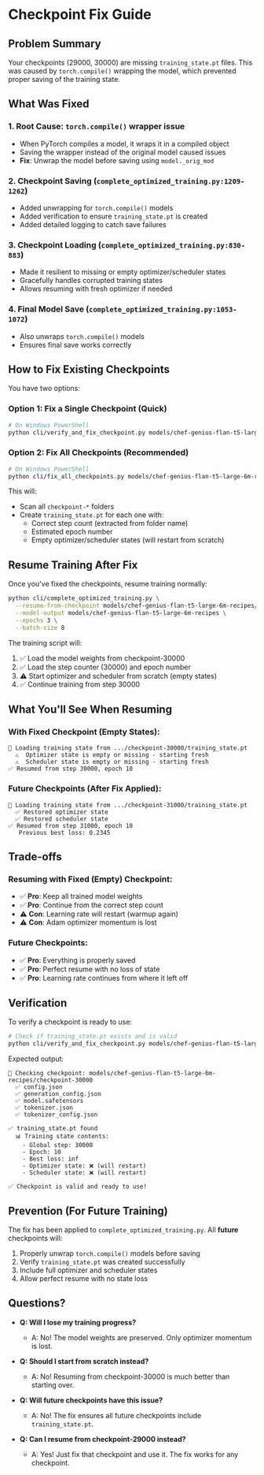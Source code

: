 # Checkpoint Fix Guide

## Problem Summary

Your checkpoints (29000, 30000) are missing `training_state.pt` files. This was caused by `torch.compile()` wrapping the model, which prevented proper saving of the training state.

## What Was Fixed

### 1. **Root Cause**: `torch.compile()` wrapper issue
   - When PyTorch compiles a model, it wraps it in a compiled object
   - Saving the wrapper instead of the original model caused issues
   - **Fix**: Unwrap the model before saving using `model._orig_mod`

### 2. **Checkpoint Saving** (`complete_optimized_training.py:1209-1262`)
   - Added unwrapping for `torch.compile()` models
   - Added verification to ensure `training_state.pt` is created
   - Added detailed logging to catch save failures

### 3. **Checkpoint Loading** (`complete_optimized_training.py:830-883`)
   - Made it resilient to missing or empty optimizer/scheduler states
   - Gracefully handles corrupted training states
   - Allows resuming with fresh optimizer if needed

### 4. **Final Model Save** (`complete_optimized_training.py:1053-1072`)
   - Also unwraps `torch.compile()` models
   - Ensures final save works correctly

## How to Fix Existing Checkpoints

You have two options:

### Option 1: Fix a Single Checkpoint (Quick)

```bash
# On Windows PowerShell
python cli/verify_and_fix_checkpoint.py models/chef-genius-flan-t5-large-6m-recipes/checkpoint-30000 --fix
```

### Option 2: Fix All Checkpoints (Recommended)

```bash
# On Windows PowerShell
python cli/fix_all_checkpoints.py models/chef-genius-flan-t5-large-6m-recipes
```

This will:
- Scan all `checkpoint-*` folders
- Create `training_state.pt` for each one with:
  - Correct step count (extracted from folder name)
  - Estimated epoch number
  - Empty optimizer/scheduler states (will restart from scratch)

## Resume Training After Fix

Once you've fixed the checkpoints, resume training normally:

```bash
python cli/complete_optimized_training.py \
  --resume-from-checkpoint models/chef-genius-flan-t5-large-6m-recipes/checkpoint-30000 \
  --model-output models/chef-genius-flan-t5-large-6m-recipes \
  --epochs 3 \
  --batch-size 8
```

The training script will:
1. ✅ Load the model weights from checkpoint-30000
2. ✅ Load the step counter (30000) and epoch number
3. ⚠️  Start optimizer and scheduler from scratch (empty states)
4. ✅ Continue training from step 30000

## What You'll See When Resuming

### With Fixed Checkpoint (Empty States):
```
📂 Loading training state from .../checkpoint-30000/training_state.pt
  ⚠️  Optimizer state is empty or missing - starting fresh
  ⚠️  Scheduler state is empty or missing - starting fresh
✅ Resumed from step 30000, epoch 10
```

### Future Checkpoints (After Fix Applied):
```
📂 Loading training state from .../checkpoint-31000/training_state.pt
  ✅ Restored optimizer state
  ✅ Restored scheduler state
✅ Resumed from step 31000, epoch 10
   Previous best loss: 0.2345
```

## Trade-offs

### Resuming with Fixed (Empty) Checkpoint:
- ✅ **Pro**: Keep all trained model weights
- ✅ **Pro**: Continue from the correct step count
- ⚠️  **Con**: Learning rate will restart (warmup again)
- ⚠️  **Con**: Adam optimizer momentum is lost

### Future Checkpoints:
- ✅ **Pro**: Everything is properly saved
- ✅ **Pro**: Perfect resume with no loss of state
- ✅ **Pro**: Learning rate continues from where it left off

## Verification

To verify a checkpoint is ready to use:

```bash
# Check if training_state.pt exists and is valid
python cli/verify_and_fix_checkpoint.py models/chef-genius-flan-t5-large-6m-recipes/checkpoint-30000
```

Expected output:
```
📂 Checking checkpoint: models/chef-genius-flan-t5-large-6m-recipes/checkpoint-30000
  ✅ config.json
  ✅ generation_config.json
  ✅ model.safetensors
  ✅ tokenizer.json
  ✅ tokenizer_config.json

✅ training_state.pt found
  📊 Training state contents:
    - Global step: 30000
    - Epoch: 10
    - Best loss: inf
    - Optimizer state: ❌ (will restart)
    - Scheduler state: ❌ (will restart)

✅ Checkpoint is valid and ready to use!
```

## Prevention (For Future Training)

The fix has been applied to `complete_optimized_training.py`. All **future** checkpoints will:
1. Properly unwrap `torch.compile()` models before saving
2. Verify `training_state.pt` was created successfully
3. Include full optimizer and scheduler states
4. Allow perfect resume with no state loss

## Questions?

- **Q: Will I lose my training progress?**
  - A: No! The model weights are preserved. Only optimizer momentum is lost.

- **Q: Should I start from scratch instead?**
  - A: No! Resuming from checkpoint-30000 is much better than starting over.

- **Q: Will future checkpoints have this issue?**
  - A: No! The fix ensures all future checkpoints include `training_state.pt`.

- **Q: Can I resume from checkpoint-29000 instead?**
  - A: Yes! Just fix that checkpoint and use it. The fix works for any checkpoint.
